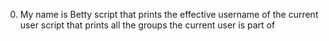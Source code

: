 0. My name is Betty
 script that prints the effective username of the current user
script that prints all the groups the current user is part of
